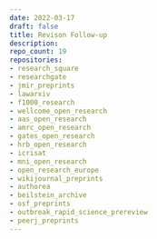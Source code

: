 ```yaml
---
date: 2022-03-17
draft: false
title: Revison Follow-up
description:
repo_count: 19
repositories:
- research_square
- researchgate
- jmir_preprints
- lawarxiv
- f1000_research
- wellcome_open_research
- aas_open_research
- amrc_open_research
- gates_open_research
- hrb_open_research
- icrisat
- mni_open_research
- open_research_europe
- wikijournal_preprints
- authorea
- beilstein_archive
- osf_preprints
- outbreak_rapid_science_prereview
- peerj_preprints
---
```



